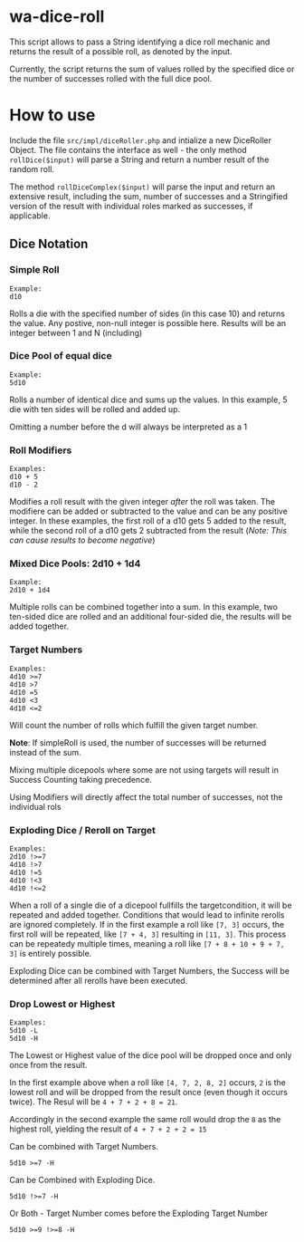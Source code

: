 # wa-dice-roll
 
This script allows to pass a String identifying a dice roll mechanic and returns the result of a possible roll, as denoted by the input.

Currently, the script returns the sum of values rolled by the specified dice or the number of successes rolled with the full dice pool.

# How to use

Include the file `src/impl/diceRoller.php` and intialize a new DiceRoller Object. The file contains the interface as well - the only method `rollDice($input)` will parse a String and return a number result of the random roll.

The method `rollDiceComplex($input)` will parse the input and return an extensive result, including the sum, number of successes and a Stringified version of the result with individual roles marked as successes, if applicable.

## Dice Notation

### Simple Roll
```
Example:
d10
```
Rolls a die with the specified number of sides (in this case 10) and returns the value. Any postive, non-null integer is possible here. Results will be an integer between 1 and N (including)

### Dice Pool of equal dice
```
Example:
5d10
```
Rolls a number of identical dice and sums up the values. In this example, 5 die with ten sides will be rolled and added up.

Omitting a number before the d will always be interpreted as a 1

### Roll Modifiers
```
Examples:
d10 + 5
d10 - 2
```
Modifies a roll result with the given integer *after* the roll was taken. The modifiere can be added or subtracted to the value and can be any positive integer. In these examples, the first roll of a d10 gets 5 added to the result, while the second roll of a d10 gets 2 subtracted from the result (*Note: This can cause results to become negative*)



### Mixed Dice Pools: 2d10 + 1d4
```
Example:
2d10 + 1d4
```

Multiple rolls can be combined together into a sum. In this example, two ten-sided dice are rolled and an additional four-sided die, the results will be added together.

### Target Numbers
```
Examples:
4d10 >=7
4d10 >7
4d10 =5
4d10 <3
4d10 <=2
```
Will count the number of rolls which fulfill the given target number. 

__Note__: If simpleRoll is used, the number of successes will be returned instead of the sum. 

Mixing multiple dicepools where some are not using targets will result in Success Counting taking precedence.

Using Modifiers will directly affect the total number of successes, not the individual rols

### Exploding Dice / Reroll on Target
```
Examples:
2d10 !>=7
4d10 !>7
4d10 !=5
4d10 !<3
4d10 !<=2
```
When a roll of a single die of a dicepool fullfills the targetcondition, it will be repeated and added together. Conditions that would lead to infinite rerolls are ignored completely.
If in the first example a roll like `[7, 3]` occurs, the first roll will be repeated, like `[7 + 4, 3]` resulting in `[11, 3]`. This process can be repeatedy multiple times, meaning a roll like `[7 + 8 + 10 + 9 + 7, 3]` is entirely possible.

Exploding Dice can be combined with Target Numbers, the Success will be determined after all rerolls have been executed.

### Drop Lowest or Highest
```
Examples:
5d10 -L
5d10 -H
```
The Lowest or Highest value of the dice pool will be dropped once and only once from the result. 

In the first example above when a roll like `[4, 7, 2, 8, 2]` occurs, `2` is the lowest roll and will be dropped from the result once (even though it occurs twice). The Resul will be `4 + 7 + 2 + 8 = 21`.

Accordingly in the second example the same roll would drop the `8` as the highest roll, yielding the result of `4 + 7 + 2 + 2 = 15`

Can be combined with Target Numbers.
```
5d10 >=7 -H
```
Can be Combined with Exploding Dice.
```
5d10 !>=7 -H
```
Or Both - Target Number comes before the Exploding Target Number
```
5d10 >=9 !>=8 -H
```
